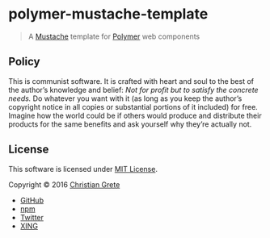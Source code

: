 # polymer-mustache-template

> A [Mustache](https://mustache.github.io) template for [Polymer](https://www.polymer-project.org) web components

## Policy

This is communist software. It is crafted with heart and soul to the best of the author’s knowledge and belief: _Not for profit but to satisfy the concrete needs._ Do whatever you want with it (as long as you keep the author’s copyright notice in all copies or substantial portions of it included) for free. Imagine how the world could be if others would produce and distribute their products for the same benefits and ask yourself why they’re actually not.

## License

This software is licensed under [MIT License](LICENSE.md).

Copyright © 2016 [Christian Grete](https://christiangrete.com)
- [GitHub](https://github.com/ChristianGrete)
- [npm](https://www.npmjs.com/~christiangrete)
- [Twitter](https://twitter.com/ChristianGrete)
- [XING](https://www.xing.com/profile/Christian_Grete2)